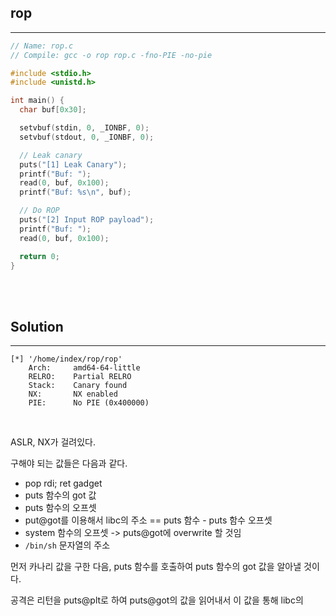 ## rop
---

```c
// Name: rop.c
// Compile: gcc -o rop rop.c -fno-PIE -no-pie

#include <stdio.h>
#include <unistd.h>

int main() {
  char buf[0x30];

  setvbuf(stdin, 0, _IONBF, 0);
  setvbuf(stdout, 0, _IONBF, 0);

  // Leak canary
  puts("[1] Leak Canary");
  printf("Buf: ");
  read(0, buf, 0x100);
  printf("Buf: %s\n", buf);

  // Do ROP
  puts("[2] Input ROP payload");
  printf("Buf: ");
  read(0, buf, 0x100);

  return 0;
}
```

<br><br>

## Solution
---

```
[*] '/home/index/rop/rop'
    Arch:     amd64-64-little
    RELRO:    Partial RELRO
    Stack:    Canary found
    NX:       NX enabled
    PIE:      No PIE (0x400000)
```

<br>

ASLR, NX가 걸려있다.

구해야 되는 값들은 다음과 같다.

+ pop rdi; ret gadget
+ puts 함수의 got 값
+ puts 함수의 오프셋
+ put@got를 이용해서 libc의 주소 == puts 함수 - puts 함수 오프셋
+ system 함수의 오프셋 -> puts@got에 overwrite 할 것임
+ ```/bin/sh``` 문자열의 주소


먼저 카나리 값을 구한 다음, puts 함수를 호출하여 puts 함수의 got 값을 알아낼 것이다.

공격은 리턴을 puts@plt로 하여 puts@got의 값을 읽어내서 이 값을 통해 libc의 
